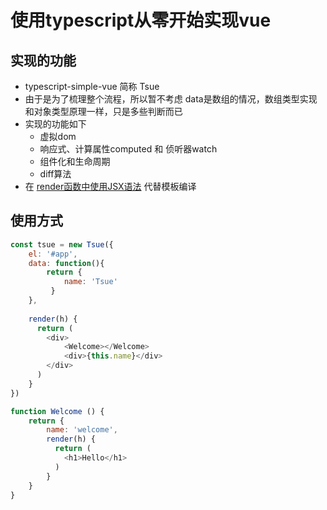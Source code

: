 # 使用typescript从零开始实现vue

## 实现的功能
* typescript-simple-vue 简称 Tsue 
* 由于是为了梳理整个流程，所以暂不考虑 data是数组的情况，数组类型实现和对象类型原理一样，只是多些判断而已
* 实现的功能如下
    * 虚拟dom
    * 响应式、计算属性computed 和 侦听器watch
    * 组件化和生命周期
    * diff算法
* 在 [render函数中使用JSX语法](https://cn.vuejs.org/v2/guide/render-function.html#JSX) 代替模板编译

## 使用方式
```js
const tsue = new Tsue({
    el: '#app',
    data: function(){ 
        return {
            name: 'Tsue'
         }
    },
    
    render(h) {
      return ( 
        <div>
            <Welcome></Welcome>
            <div>{this.name}</div>
        </div>
      )
    }
})

function Welcome () {
    return {
        name: 'welcome',
        render(h) {
          return ( 
            <h1>Hello</h1>
          )
        }
    }
}    
```